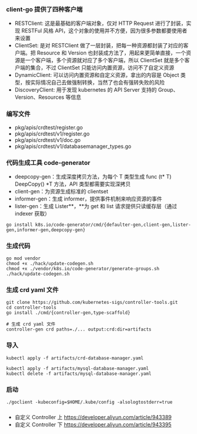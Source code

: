 
### client-go 提供了四种客户端
- RESTClient: 这是最基础的客户端对象，仅对 HTTP Request 进行了封装，实现 RESTFul 风格 API，这个对象的使用并不方便，因为很多参数都要使用者来设置
- ClientSet: 是对 RESTClient 做了一层封装，把每一种资源都封装了对应的客户端。把 Resource 和 Version 也封装成方法了，用起来更简单直接，一个资源是一个客户端，多个资源就对应了多个客户端，所以 ClientSet 就是多个客户端的集合，不过 ClientSet 只能访问内置资源，访问不了自定义资源
- DynamicClient: 可以访问内置资源和自定义资源，拿出的内容是 Object 类型，按实际情况自己去做强制转换，当然了也会有强转失败的风险
- DiscoveryClient: 用于发现 kubernetes 的 API Server 支持的 Group、Version、Resources 等信息

### 编写文件
- pkg/apis/crdtest/register.go
- pkg/apis/crdtest/v1/register.go
- pkg/apis/crdtest/v1/doc.go
- pkg/apis/crdtest/v1/databasemanager_types.go

### 代码生成工具 code-generator
- deepcopy-gen：生成深度拷贝方法，为每个 T 类型生成 func (t* T) DeepCopy() *T 方法，API 类型都需要实现深拷贝
- client-gen：为资源生成标准的 clientset
- informer-gen：生成 informer，提供事件机制来响应资源的事件
- lister-gen：生成 Lister**，**为 get 和 list 请求提供只读缓存层（通过 indexer 获取）

```
go install k8s.io/code-generator/cmd/{defaulter-gen,client-gen,lister-gen,informer-gen,deepcopy-gen}
```

### 生成代码
```
go mod vendor
chmod +x ./hack/update-codegen.sh
chmod +x ./vendor/k8s.io/code-generator/generate-groups.sh
./hack/update-codegen.sh
```

### 生成 crd yaml 文件
```
git clone https://github.com/kubernetes-sigs/controller-tools.git
cd controller-tools
go install ./cmd/{controller-gen,type-scaffold}

# 生成 crd yaml 文件
controller-gen crd paths=./... output:crd:dir=artifacts
```

### 导入
```
kubectl apply -f artifacts/crd-database-manager.yaml

kubectl apply -f artifacts/mysql-database-manager.yaml
kubectl delete -f artifacts/mysql-database-manager.yaml
```

### 启动
```
./goclient -kubeconfig=$HOME/.kube/config -alsologtostderr=true
```

###
- 自定义 Controller 上 https://developer.aliyun.com/article/943389
- 自定义 Controller 下 https://developer.aliyun.com/article/943395
